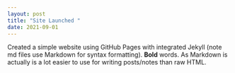```yaml
---
layout: post
title: "Site Launched "
date: 2021-09-01
---
```


Created a simple website using GitHub Pages with integrated Jekyll (note md files use Markdown for syntax formatting). 
**Bold** words. As Markdown is actually is a lot easier to use for writing posts/notes than raw HTML.
